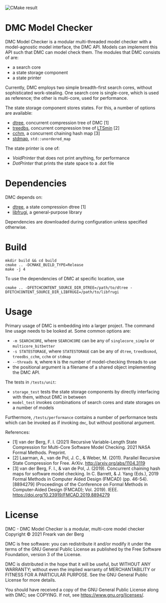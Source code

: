 ![CMake result](https://github.com/bergfi/dmc/actions/workflows/master.yml/badge.svg)

# DMC Model Checker

DMC Model Checker is a modular multi-threaded model checker with a model-agnostic model interface, the DMC API. Models can implement this API such that DMC can model check them. The modules that DMC consists of are:
- a search core
- a state storage component
- a state printer

Currently, DMC employs two simple breadth-first search cores, without sophisticated work-stealing. One search core is single-core, which is used as reference; the other is multi-core, used for performance.

The state storage component stores states. For this, a number of options are available:
- [dtree](https://github.com/bergfi/dtree), concurrent compression tree of DMC [1]
- [treedbs](https://github.com/utwente-fmt/ltsmin/blob/master/src/mc-lib/treedbs-ll.c), concurrent compression tree of [LTSmin](https://ltsmin.utwente.nl) [2]  
- [cchm](https://github.com/bergfi/hashmap), a concurrent chaining hash map [3]
- [stdmap](https://www.cplusplus.com/reference/unordered_map/unordered_map/), `std::unordered_map`

The state printer is one of:
- *VoidPrinter* that does not print anything, for performance
- *DotPrinter* that prints the state space to a .dot file

# Dependencies

DMC depends on:
- [dtree](https://github.com/bergfi/dtree), a state compression dtree [1]
- [libfrugi](https://github.com/bergfi/libfrugi), a general-purpose library

Dependencies are downloaded during configuration unless specified otherwise.

# Build

```
mkdir build && cd build
cmake .. -DCMAKE_BUILD_TYPE=Release
make -j 4
```
To use the dependencies of DMC at specific location, use 

```
cmake .. -DFETCHCONTENT_SOURCE_DIR_DTREE=/path/to/dtree -DFETCHCONTENT_SOURCE_DIR_LIBFRUGI=/path/to/libfrugi
```

# Usage

Primary usage of DMC is embedding into a larger project. The command line usage needs to be looked at. Some common options are:
- `-m SEARCHCORE`, where `SEARCHCORE` can be any of `singlecore_simple` or `multicore_bitbetter`
- `-s STATESTORAGE`, where `STATESTORAGE` can be any of `dtree`, `treedbsmod`, `treedbs_cchm`, `cchm` or `stdmap`
- `--threads N`, where `N` is the number of model-checking threads to use
- the positional argument is a filename of a shared object implementing the DMC API.

The tests in `/tests/unit`:
- `storage_test` tests the state storage components by directly interfacing with them, without DMC in between
- `model_test` invokes combinations of search cores and state storages on a number of models

Furthermore, `/tests/performance` contains a number of performance tests which can be invoked as if invoking `dmc`, but without positional argument.

References:
- [1] van der Berg, F. I. (2021) Recursive Variable-Length State Compression for Multi-Core Software Model Checking. 2021 NASA Formal Methods. Preprint.
- [2] Laarman, A., van de Pol, J. C., & Weber, M. (2011). Parallel Recursive State Compression for Free. ArXiv. http://arxiv.org/abs/1104.3119
- [3] van der Berg, F. I., & van de Pol, J. (2019). Concurrent chaining hash maps for software model checking. In C. Barrett, & J. Yang (Eds.), 2019 Formal Methods in Computer Aided Design (FMCAD) (pp. 46-54). [8894279] (Proceedings of the Conference on Formal Methods in Computer-Aided Design (FMCAD); Vol. 2019). IEEE. https://doi.org/10.23919/FMCAD.2019.8894279

# License

DMC - DMC Model Checker is a modular, multi-core model checker
Copyright © 2021 Freark van der Berg

DMC is free software: you can redistribute it and/or modify
it under the terms of the GNU General Public License as published by
the Free Software Foundation, version 3 of the License.

DMC is distributed in the hope that it will be useful,
but WITHOUT ANY WARRANTY; without even the implied warranty of
MERCHANTABILITY or FITNESS FOR A PARTICULAR PURPOSE.  See the
GNU General Public License for more details.

You should have received a copy of the GNU General Public License
along with DMC; see COPYING.  If not, see <https://www.gnu.org/licenses/>.
